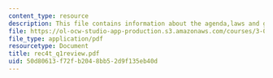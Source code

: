 ```yaml
---
content_type: resource
description: This file contains information about the agenda,laws and graphs.
file: https://ol-ocw-studio-app-production.s3.amazonaws.com/courses/3-012-fundamentals-of-materials-science-fall-2005/50d80613f72fb2048bb52d9f135eb40d_rec4t_q1review.pdf
file_type: application/pdf
resourcetype: Document
title: rec4t_q1review.pdf
uid: 50d80613-f72f-b204-8bb5-2d9f135eb40d
---
```

